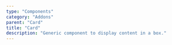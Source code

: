 ```yaml
---
type: "Components"
category: "Addons"
parent: "Card"
title: "Card"
description: "Generic component to display content in a box."
---
```

